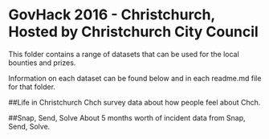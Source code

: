 # GovHack 2016 - Christchurch, Hosted by Christchurch City Council
This folder contains a range of datasets that can be used for the local bounties and prizes.

Information on each dataset can be found below and in each readme.md file for that folder.

##Life in Christchurch 
Chch survey data about how people feel about Chch.

##Snap, Send, Solve
About 5 months worth of incident data from Snap, Send, Solve.

